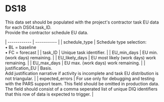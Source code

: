 # DS18
This data set should be populated with the project's contractor task EU data for each DS04.task_ID.<br/>Provide the contractor schedule EU data.

| ------------ | ----------- |
| schedule_type | Schedule type selection:<br/> • BL = baseline<br/> • FC = forecast |
| task_ID | Unique task identifier. |
| EU_min_days | EU min. (work days) remaining. |
| EU_likely_days | EU most likely (work days) work remaining. |
| EU_max_days | EU max. (work days) work remaining. |
| justification_EU | Basis.<br/> Add justification narrative if activity is incomplete and task EU distribution is not triangular. |
| expected_errors | For use only for debugging and testing with the PARS support team. This field should be omitted in production data.<br/> The field should consist of a comma seperated list of unique DIQ identifiers that this row of data is expected to trigger. |
